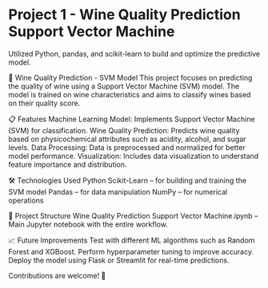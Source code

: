 # Project 1 - Wine Quality Prediction Support Vector Machine

Utilized Python, pandas, and scikit-learn to build and optimize the predictive model.

🍷 Wine Quality Prediction - SVM Model
  This project focuses on predicting the quality of wine using a Support Vector Machine (SVM) model. The model is trained on wine characteristics and aims to classify wines based on their quality score.

📋 Features
  Machine Learning Model: Implements Support Vector Machine (SVM) for classification.
  Wine Quality Prediction: Predicts wine quality based on physicochemical attributes such as acidity, alcohol, and sugar levels.
  Data Processing: Data is preprocessed and normalized for better model performance.
  Visualization: Includes data visualization to understand feature importance and distribution.
  
🛠️ Technologies Used
  Python
    Scikit-Learn – for building and training the SVM model
    Pandas – for data manipulation
    NumPy – for numerical operations
    
📂 Project Structure
  Wine Quality Prediction Support Vector Machine.ipynb – Main Jupyter notebook with the entire workflow.

📈 Future Improvements
  Test with different ML algorithms such as Random Forest and XGBoost.
  Perform hyperparameter tuning to improve accuracy.
  Deploy the model using Flask or Streamlit for real-time predictions.
  
Contributions are welcome! 🍇
